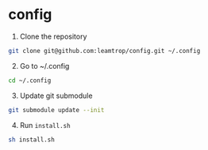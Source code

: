 # config

1. Clone the repository
```bash
git clone git@github.com:leamtrop/config.git ~/.config
```

2. Go to ~/.config
```bash
cd ~/.config
```

3. Update git submodule
```bash
git submodule update --init
```

4. Run `install.sh`
```bash
sh install.sh
```

